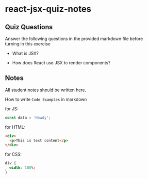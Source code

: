 # react-jsx-quiz-notes

## Quiz Questions

Answer the following questions in the provided markdown file before turning in this exercise

- What is JSX?

  >

- How does React use JSX to render components?

  >

## Notes

All student notes should be written here.

How to write `Code Examples` in markdown

for JS:

```javascript
const data = 'Howdy';
```

for HTML:

```html
<div>
  <p>This is text content</p>
</div>
```

for CSS:

```css
div {
  width: 100%;
}
```
